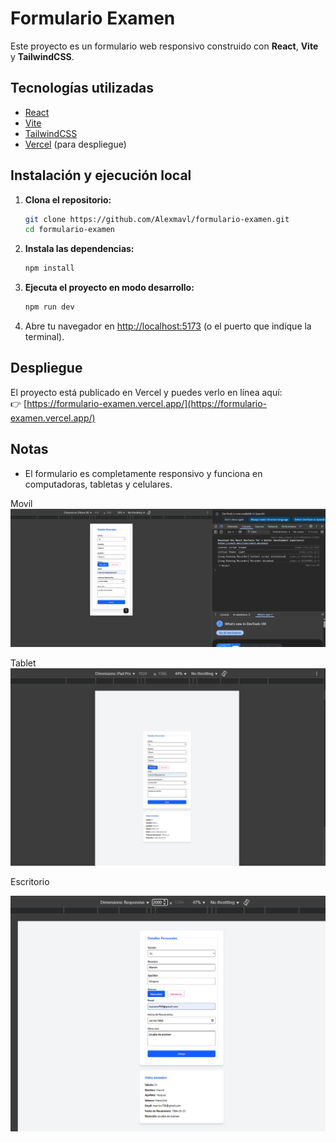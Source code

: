 # Formulario Examen

Este proyecto es un formulario web responsivo construido con **React**, **Vite** y **TailwindCSS**.

## Tecnologías utilizadas

- [React](https://react.dev/)
- [Vite](https://vitejs.dev/)
- [TailwindCSS](https://tailwindcss.com/)
- [Vercel](https://vercel.com/) (para despliegue)

## Instalación y ejecución local

1. **Clona el repositorio:**
   ```bash
   git clone https://github.com/Alexmavl/formulario-examen.git
   cd formulario-examen
   ```

2. **Instala las dependencias:**
   ```bash
   npm install
   ```

3. **Ejecuta el proyecto en modo desarrollo:**
   ```bash
   npm run dev
   ```

4. Abre tu navegador en [http://localhost:5173](http://localhost:5173) (o el puerto que indique la terminal).

## Despliegue

El proyecto está publicado en Vercel y puedes verlo en línea aquí:  
👉 [https://formulario-examen.vercel.app/](https://formulario-examen.vercel.app/)

## Notas

- El formulario es completamente responsivo y funciona en computadoras, tabletas y celulares.

Movil
![alt text](image.png)


Tablet
![alt text](image-1.png)

Escritorio

![alt text](image-2.png)
